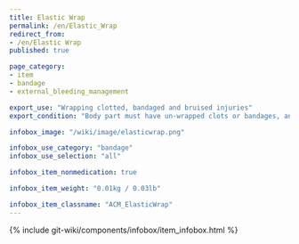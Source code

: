 ```yaml
---
title: Elastic Wrap
permalink: /en/Elastic_Wrap
redirect_from: 
- /en/Elastic Wrap
published: true

page_category:
- item
- bandage
- external_bleeding_management

export_use: "Wrapping clotted, bandaged and bruised injuries"
export_condition: "Body part must have un-wrapped clots or bandages, and not be bleeding"

infobox_image: "/wiki/image/elasticwrap.png"

infobox_use_category: "bandage"
infobox_use_selection: "all"

infobox_item_nonmedication: true

infobox_item_weight: "0.01kg / 0.03lb"

infobox_item_classname: "ACM_ElasticWrap"
---
```


{% include git-wiki/components/infobox/item_infobox.html %}